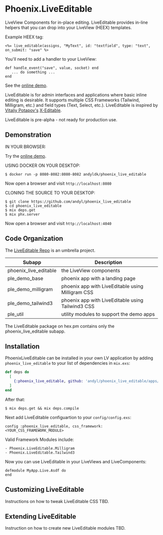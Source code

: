 # Phoenix.LiveEditable 

LiveView Components for in-place editing. LiveEditable provides in-line helpers
that you can drop into your LiveView (HEEX) templates.

Example HEEX tag:

    <%= live_editable(assigns, "MyText", id: "textfield", type: "text", on_submit: "save" %>

You'll need to add a handler to your LiveView:

    def handle_event("save", value, socket) end
       ... do something ...
    end

See the [online demo][ld].

LiveEditable is for admin interfaces and applications where basic inline
editing is desirable.  It supports multiple CSS Frameworks (Tailwind,
Milligram, etc.) and field types (Text, Select, etc.).  LiveEditable is
inspired by [Vitaliy Potapov's][vp] [X-Editable][xe]. 

LiveEditable is pre-alpha - not ready for production use.

[xe]: http://vitalets.github.io/x-editable
[ld]: http://phoenix-live-editable.fly.dev
[vp]: https://github.com/vitalets

## Demonstration 

IN YOUR BROWSER: 

Try the [online demo][ld]. 

USING DOCKER ON YOUR DESKTOP: 

    $ docker run -p 8080-8082:8080-8082 andyldk/phoenix_live_editable

Now open a browser and visit `http://localhost:8080`

CLONING THE SOURCE TO YOUR DESKTOP: 

    $ git clone https://github.com/andyl/phoenix_live_editable 
    $ cd phoenix_live_editable 
    $ mix deps.get
    $ mix phx.server 

Now open a browser and visit `http://localhost:4040`

## Code Organization 

The [LiveEditable Repo][gh] is an umbrella project.  

| Subapp                | Description                                       |
|-----------------------|---------------------------------------------------|
| phoenix_live_editable | the LiveView components                           |
| ple_demo_base         | phoenix app with a landing page                   |
| ple_demo_milligram    | phoenix app with LiveEditable using Milligram CSS |
| ple_demo_tailwind3    | phoenix app with LiveEditable using Tailwind3 CSS |
| ple_util              | utility modules to support the demo apps          |

The LiveEditable package on hex.pm contains only the phoenix_live_editable subapp.

[gh]: https://github.com/andyl/phoenix_live_editable

## Installation

PhoenixLiveEditable can be installed in your own LV application by adding
`phoenix_live_editable` to your list of dependencies in `mix.exs`:

```elixir
def deps do
  [
    {:phoenix_live_editable, github: 'andyl/phoenix_live_editable/apps/phoenix_live_editable'}
  ]
end
```

After that:

    $ mix deps.get && mix deps.compile

Next add LiveEditable configuartion to your `config/config.exs`:

    config :phoenix_live_editable, css_framework: <YOUR_CSS_FRAMEWORK_MODULE>

Valid Framework Modules include:

    - Phoenix.LiveEditable.Milligram
    - Phoenix.LiveEditable.Tailwind3 

Now you can use LiveEditable in your LiveViews and LiveComponents:

    defmodule MyApp.Live.Asdf do
    end

## Customizing LiveEditable

Instructions on how to tweak LiveEditable CSS TBD.

## Extending LiveEditable

Instruction on how to create new LiveEditable modules TBD.

